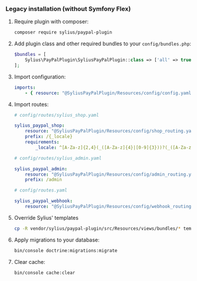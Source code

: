 ### Legacy installation (without Symfony Flex)

1. Require plugin with composer:

    ```bash
    composer require sylius/paypal-plugin
    ```

1. Add plugin class and other required bundles to your `config/bundles.php`:

    ```php
    $bundles = [
        Sylius\PayPalPlugin\SyliusPayPalPlugin::class => ['all' => true],
    ];
    ```

1. Import configuration:

    ```yaml
    imports:
        - { resource: "@SyliusPayPalPlugin/Resources/config/config.yaml" }
    ```

1. Import routes:

    ```yaml
    # config/routes/sylius_shop.yaml

    sylius_paypal_shop:
        resource: "@SyliusPayPalPlugin/Resources/config/shop_routing.yaml"
        prefix: /{_locale}
        requirements:
            _locale: ^[A-Za-z]{2,4}(_([A-Za-z]{4}|[0-9]{3}))?(_([A-Za-z]{2}|[0-9]{3}))?$

    # config/routes/sylius_admin.yaml

    sylius_paypal_admin:
        resource: "@SyliusPayPalPlugin/Resources/config/admin_routing.yml"
        prefix: /admin

    # config/routes.yaml

    sylius_paypal_webhook:
        resource: "@SyliusPayPalPlugin/Resources/config/webhook_routing.yaml"
    ```

1. Override Sylius' templates

    ```bash
    cp -R vendor/sylius/paypal-plugin/src/Resources/views/bundles/* templates/bundles/
    ```

1. Apply migrations to your database:

    ```bash
    bin/console doctrine:migrations:migrate
    ```

1. Clear cache:

    ```bash
    bin/console cache:clear
    ```

